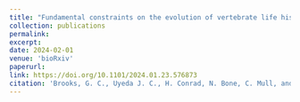 ```yaml
---
title: "Fundamental constraints on the evolution of vertebrate life histories"
collection: publications
permalink: 
excerpt:
date: 2024-02-01
venue: 'bioRxiv'
paperurl:
link: https://doi.org/10.1101/2024.01.23.576873
citation: 'Brooks, G. C., Uyeda J. C., H. Conrad, N. Bone, C. Mull, and H. K. Kindsvater. 2024. Fundamental constraints on the evolution of vertebrate life histories. <i>bioRxiv</i>'
---
```

